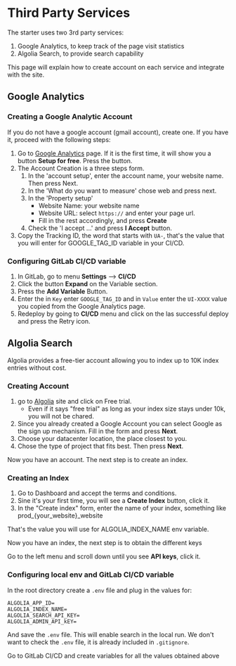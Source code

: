 Third Party Services
====================

The starter uses two 3rd party services: 
1. Google Analytics, to keep track of the page visit statistics
2. Algolia Search, to provide search capability

This page will explain how to create account on each service and integrate with the site.

## Google Analytics

### Creating a Google Analytic Account
If you do not have a google account (gmail account), create one. If you have it, proceed with the following steps:

1. Go to [Google Analytics](https://analytics.google.com/) page. If it is the first time, it will 
show you a button **Setup for free**. Press the button.
2. The Account Creation is a three steps form.
    1. In the 'account setup', enter the account name, your website name. Then press Next.
    2. In the 'What do you want to measure' chose web and press next.
    3. In the 'Property setup' 
        - Website Name: your website name
        - Website URL: select `https://` and enter your page url.
        - Fill in the rest accordingly, and press **Create**
    4. Check the 'I accept ...' and press **I Accept** button.
3. Copy the Tracking ID, the word that starts with `UA-`, that's the value that you will enter
for GOOGLE_TAG_ID variable in your CI/CD.

### Configuring GitLab CI/CD variable

1. In GitLab, go to menu **Settings** --> **CI/CD**
2. Click the button **Expand** on the Variable section.
3. Press the **Add Variable** Button.
4. Enter the in `Key` enter `GOOGLE_TAG_ID` and in `Value` enter the `UI-XXXX` value you copied 
from the Google Analytics page.
5. Redeploy by going to **CI/CD** menu and click on the las successful deploy and press the Retry icon.

## Algolia Search

Algolia provides a free-tier account allowing you to index up to 10K index entries without cost.

### Creating Account
1. go to [Algolia](https://www.algolia.com/) site and click on Free trial.
    - Even if it says "free trial" as long as your index size stays under 10k, you will not be 
    chared.
2. Since you already created a Google Account you can select Google as the sign up mechanism. 
Fill in the form and press **Next**.
3. Choose your datacenter location, the place closest to you.
4. Chose the type of project that fits best. Then press **Next**.

Now you have an account. The next step is to create an index.

### Creating an Index
1. Go to Dashboard and accept the terms and conditions.
2. Sine it's your first time, you will see a **Create Index** button, click it.
3. In the "Create index" form, enter the name of your index, something like prod_{your_website}_website 

That's the value you will use for ALGOLIA_INDEX_NAME env variable.

Now you have an index, the next step is to obtain the different keys

Go to the left menu and scroll down until you see **API keys**, click it.

### Configuring local env and GitLab CI/CD variable

In the root directory create a `.env` file and plug in the values for:
```
ALGOLIA_APP_ID=
ALGOLIA_INDEX_NAME=
ALGOLIA_SEARCH_API_KEY=
ALGOLIA_ADMIN_API_kEY=
```
And save the `.env` file. This will enable search in the local run.
We don't want to check the `.env` file, it is already included in `.gitignore`. 

Go to GitLab CI/CD and create variables for all the values obtained above
